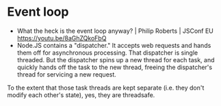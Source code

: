 # Event loop

- What the heck is the event loop anyway? | Philip Roberts | JSConf EU https://youtu.be/8aGhZQkoFbQ
- Node.JS contains a "dispatcher." It accepts web requests and hands them off for asynchronous processing. That dispatcher is single threaded. But the dispatcher spins up a new thread for each task, and quickly hands off the task to the new thread, freeing the dispatcher's thread for servicing a new request.

To the extent that those task threads are kept separate (i.e. they don't modify each other's state), yes, they are threadsafe.
